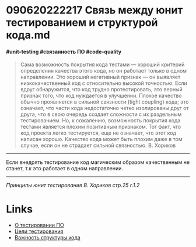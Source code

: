 # 090620222217 Связь между юнит тестированием и структурой кода.md #
#### #unit-testing #связанность ПО #code-quality ####
>Сама возможность покрытия кода тестами — хороший критерий определения качества
этого кода, но он работает только в одном направлении. Это хороший негативный признак — он выявляет низкокачественный код с относительно высокой точностью. Если
вдруг обнаружится, что код трудно протестировать, это верный признак того, что код
нуждается в улучшении. Плохое качество обычно проявляется в сильной связности (tight
coupling) кода; это означает, что части кода недостаточно четко изолированы друг от
друга, что в свою очередь создает сложности с их раздельным тестированием.
Но, к сожалению, возможность покрытия кода тестами является плохим позитивным
признаком. Тот факт, что код проекта легко тестируется, еще не означает, что этот код написан хорошо. Качество кода может быть плохим даже в том случае, если он не страдает
сильной связностью. 
>В. Хориков
***
Если внедрять тестирование код магическим образом качественным не станет, т.к это работает в одном направлении.
***
*Принципы юнит тестирования В. Хориков стр.25 г.1.2*
# **Links** #
- [О тестировании ПО](090620222154%20о%20тестировании%20ПО.md)
- [Цели тестирования](090620222210%20цель%20юнит%20тестирования.md)
- [Важность структуры кода](140920221503%20Изоляция%20юнит%20тестов.md)
